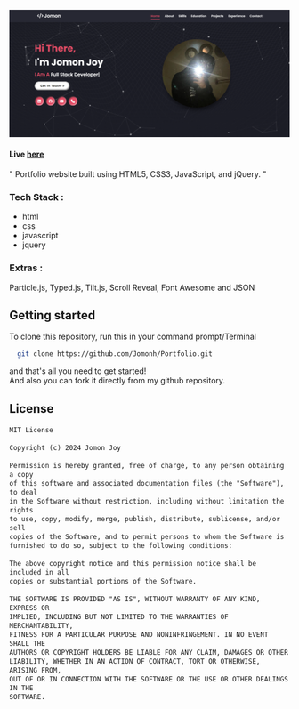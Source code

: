 ![Project image](https://github.com/Jomonh/Portfolio/blob/main/Preview.png)
#### Live <a href="https://jomonh.netlify.app/">here</a>

" Portfolio website built using HTML5, CSS3, JavaScript, and jQuery. "



### Tech Stack :
- html
- css
- javascript
- jquery 

### Extras : 
Particle.js, Typed.js, Tilt.js, Scroll Reveal, Font Awesome and JSON


## Getting started

To clone this repository, run this in your command prompt/Terminal  

```bash
  git clone https://github.com/Jomonh/Portfolio.git
```
and that's all you need to get started!
<br>And also you can fork it directly from my github repository.

## License

```
MIT License

Copyright (c) 2024 Jomon Joy

Permission is hereby granted, free of charge, to any person obtaining a copy
of this software and associated documentation files (the "Software"), to deal
in the Software without restriction, including without limitation the rights
to use, copy, modify, merge, publish, distribute, sublicense, and/or sell
copies of the Software, and to permit persons to whom the Software is
furnished to do so, subject to the following conditions:

The above copyright notice and this permission notice shall be included in all
copies or substantial portions of the Software.

THE SOFTWARE IS PROVIDED "AS IS", WITHOUT WARRANTY OF ANY KIND, EXPRESS OR
IMPLIED, INCLUDING BUT NOT LIMITED TO THE WARRANTIES OF MERCHANTABILITY,
FITNESS FOR A PARTICULAR PURPOSE AND NONINFRINGEMENT. IN NO EVENT SHALL THE
AUTHORS OR COPYRIGHT HOLDERS BE LIABLE FOR ANY CLAIM, DAMAGES OR OTHER
LIABILITY, WHETHER IN AN ACTION OF CONTRACT, TORT OR OTHERWISE, ARISING FROM,
OUT OF OR IN CONNECTION WITH THE SOFTWARE OR THE USE OR OTHER DEALINGS IN THE
SOFTWARE.

```

